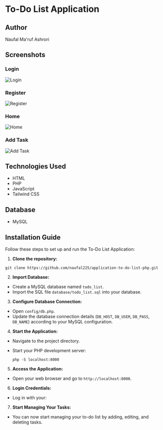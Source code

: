 # To-Do List Application

## Author
Naufal Ma'ruf Ashrori

## Screenshots
### Login
![Login](screenshots/login.png)

### Register
![Register](screenshots/register.png)

### Home
![Home](screenshots/home.png)

### Add Task
![Add Task](screenshots/add-task.png)

## Technologies Used
- HTML
- PHP
- JavaScript
- Tailwind CSS

## Database
- MySQL

## Installation Guide
Follow these steps to set up and run the To-Do List Application:

1. **Clone the repository:**
  ```
  git clone https://github.com/naufal225/application-to-do-list-php.git
  ```


2. **Import Database:**
- Create a MySQL database named `todo_list`.
- Import the SQL file `database/todo_list.sql` into your database.

3. **Configure Database Connection:**
- Open `config/db.php`.
- Update the database connection details (`DB_HOST`, `DB_USER`, `DB_PASS`, `DB_NAME`) according to your MySQL configuration.

4. **Start the Application:**
- Navigate to the project directory.
- Start your PHP development server:
  
  ```
  php -S localhost:8000
  ```

5. **Access the Application:**
- Open your web browser and go to  `http://localhost:8000`.

6. **Login Credentials:**
- Log in with your:

7. **Start Managing Your Tasks:**
- You can now start managing your to-do list by adding, editing, and deleting tasks.
